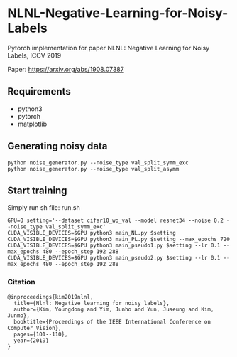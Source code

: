 # NLNL-Negative-Learning-for-Noisy-Labels

Pytorch implementation for paper NLNL: Negative Learning for Noisy Labels, ICCV 2019

Paper: https://arxiv.org/abs/1908.07387

## Requirements
- python3
- pytorch
- matplotlib

## Generating noisy data
```
python noise_generator.py --noise_type val_split_symm_exc
python noise_generator.py --noise_type val_split_asymm
```

## Start training
Simply run sh file: run.sh
```
GPU=0 setting='--dataset cifar10_wo_val --model resnet34 --noise 0.2 --noise_type val_split_symm_exc'
CUDA_VISIBLE_DEVICES=$GPU python3 main_NL.py $setting
CUDA_VISIBLE_DEVICES=$GPU python3 main_PL.py $setting --max_epochs 720
CUDA_VISIBLE_DEVICES=$GPU python3 main_pseudo1.py $setting --lr 0.1 --max_epochs 480 --epoch_step 192 288
CUDA_VISIBLE_DEVICES=$GPU python3 main_pseudo2.py $setting --lr 0.1 --max_epochs 480 --epoch_step 192 288
```
### Citation
```
@inproceedings{kim2019nlnl,
  title={Nlnl: Negative learning for noisy labels},
  author={Kim, Youngdong and Yim, Junho and Yun, Juseung and Kim, Junmo},
  booktitle={Proceedings of the IEEE International Conference on Computer Vision},
  pages={101--110},
  year={2019}
}
```
